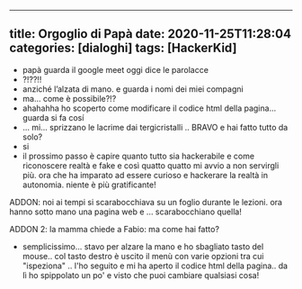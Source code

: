 ---
title: Orgoglio di Papà
date: 2020-11-25T11:28:04
categories: [dialoghi]
tags: [HackerKid]
------

- papà guarda il google meet oggi dice le parolacce
- ?!??!!
- anziché l’alzata di mano. e guarda i nomi dei miei compagni
- ma... come è possibile?!?
- ahahahha ho scoperto come modificare il codice html della pagina... guarda si fa cosí
- ... mi... sprizzano le lacrime dai tergicristalli .. BRAVO e hai fatto tutto da solo?
- si
- il prossimo passo è capire quanto tutto sia hackerabile e come riconoscere realtà e fake
e così quatto quatto mi avvio a non servirgli più. ora che ha imparato ad essere curioso e hackerare la realtà in autonomia. 
niente è più gratificante! 

ADDON: noi ai tempi si scarabocchiava su un foglio durante le lezioni. ora hanno sotto mano una pagina web e ... scarabocchiano quella!

ADDON 2: 
la mamma chiede a Fabio: ma come hai fatto?
- semplicissimo... stavo per alzare la mano e ho sbagliato tasto del mouse.. col tasto destro è uscito il menù con varie opzioni tra cui "ispeziona" .. l'ho seguito e mi ha aperto il codice html della pagina.. da lì ho spippolato un po' e visto che puoi cambiare qualsiasi cosa!